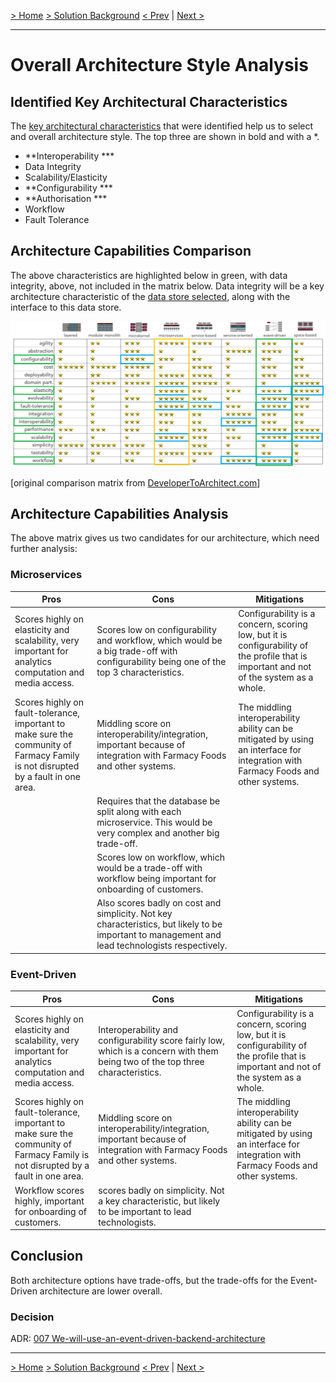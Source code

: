 [> Home](../README.md)    [> Solution Background](README.md)
[< Prev](ArchitecturePrinciples.md)  |  [Next >](DataStore.md)

---

# Overall Architecture Style Analysis

## Identified Key Architectural Characteristics

The [key architectural characteristics](../1.ProblemBackground/ArchitectureAnalysis.md) that were identified help us to select and overall architecture style. The top three are shown in bold and with a *.

- **Interoperability *** 
- Data Integrity
- Scalability/Elasticity
- **Configurability ***
- **Authorisation ***
- Workflow
- Fault Tolerance

## Architecture Capabilities Comparison

The above characteristics are highlighted below in green, with data integrity, above, not included in the matrix below. Data integrity will be a key architecture characteristic of the [data store selected](DataStore.md), along with the interface to this data store.

![architectural-styles](../assets/images/architectural-styles-marked.png)

[original comparison matrix from [DeveloperToArchitect.com](https://www.developertoarchitect.com/downloads/worksheets.html)]

## Architecture Capabilities Analysis

The above matrix gives us two candidates for our architecture, which need further analysis:

### Microservices

| Pros                                                         | Cons                                                         | Mitigations                                                  |
| ------------------------------------------------------------ | ------------------------------------------------------------ | ------------------------------------------------------------ |
| Scores highly on elasticity and scalability, very important for analytics computation and media access. | Scores low on configurability and workflow, which would be a big trade-off with configurability being one of the top 3 characteristics. | Configurability is a concern, scoring low, but it is configurability of the profile that is important and not of the system as a whole. |
| Scores highly on fault-tolerance, important to make sure the community of Farmacy Family is not disrupted by a fault in one area. | Middling score on interoperability/integration, important because of integration with Farmacy Foods and other systems. | The middling interoperability ability can be mitigated by using an interface for integration with Farmacy Foods and other systems. |
|                                                              | Requires that the database be split along with each microservice. This would be very complex and another big trade-off. |                                                              |
|                                                              | Scores low on workflow, which would be a trade-off with workflow being important for onboarding of customers. |                                                              |
|                                                              | Also scores badly on cost and simplicity. Not key characteristics, but likely to be important to management and lead technologists respectively. |                                                              |

### Event-Driven

| Pros                                                         | Cons                                                         | Mitigations                                                  |
| ------------------------------------------------------------ | ------------------------------------------------------------ | ------------------------------------------------------------ |
| Scores highly on elasticity and scalability, very important for analytics computation and media access. | Interoperability and configurability score fairly low, which is a concern with them being two of the top three characteristics. | Configurability is a concern, scoring low, but it is configurability of the profile that is important and not of the system as a whole. |
| Scores highly on fault-tolerance, important to make sure the community of Farmacy Family is not disrupted by a fault in one area. | Middling score on interoperability/integration, important because of integration with Farmacy Foods and other systems. | The middling interoperability ability can be mitigated by using an interface for integration with Farmacy Foods and other systems. |
| Workflow scores highly, important for onboarding of customers. | scores badly on simplicity. Not a key characteristic, but likely to be important to lead technologists. |                                                              |

## Conclusion

Both architecture options have trade-offs, but the trade-offs for the Event-Driven architecture are lower overall.

### Decision

ADR: [007 We-will-use-an-event-driven-backend-architecture](../4.ADRs/007-We-will-use-an-event-driven-backend-architecture.md)

---

[> Home](../README.md)    [> Solution Background](README.md)
[< Prev](ArchitecturePrinciples.md)  |  [Next >](DataStore.md)